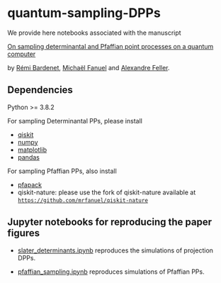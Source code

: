# quantum-sampling-DPPs
We provide here notebooks associated with the manuscript 

[On sampling determinantal and Pfaffian point processes on a quantum computer](http://arxiv.org/abs/2305.15851
)

by [Rémi Bardenet](https://rbardenet.github.io/), [Michaël Fanuel](https://mrfanuel.github.io/) and [Alexandre Feller]().


## Dependencies
Python >= 3.8.2

For sampling Determinantal PPs, please install
- [qiskit](https://qiskit.org/) 
- [numpy](https://numpy.org/) 
- [matplotlib](https://matplotlib.org/)
- [pandas](https://pandas.pydata.org/)

For sampling Pfaffian PPs, also install
- [pfapack](https://pypi.org/project/pfapack/)
- qiskit-nature: please use the fork of qiskit-nature available at
[`https://github.com/mrfanuel/qiskit-nature`](https://github.com/mrfanuel/qiskit-nature)


## Jupyter notebooks for reproducing the paper figures

- [slater_determinants.ipynb](https://github.com/For-a-few-DPPs-more/quantum-sampling-DPPs/blob/main/notebooks/slater_determinants.ipynb)
reproduces the simulations of projection DPPs.

- [pfaffian_sampling.ipynb](https://github.com/For-a-few-DPPs-more/quantum-sampling-DPPs/blob/main/notebooks/pfaffian_sampling.ipynb)
reproduces simulations of  Pfaffian  PPs.

